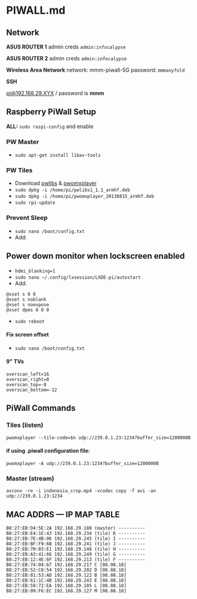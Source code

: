 # PIWALL.md

## Network

**ASUS ROUTER 1**
admin creds
`admin:infocalypse`


**ASUS ROUTER 2**
admin creds
`admin:infocalypse`

**Wireless Area Network**
network: mmm-piwall-5G
password: `mmmanyfold`

**SSH**

pi@192.168.29.XYX / password is **mmm**

## Raspberry PiWall Setup

**ALL:** `sudo raspi-config` and enable

### PW Master

- `sudo apt-get install libav-tools`

### PW Tiles

- Download [pwlibs](http://dl.piwall.co.uk/pwlibs1_1.1_armhf.deb) & [pwomxplayer](http://dl.piwall.co.uk/pwomxplayer_20130815_armhf.deb)
- `sudo dpkg -i /home/pi/pwlibs1_1.1_armhf.deb`
- `sudo dpkg -i /home/pi/pwomxplayer_20130815_armhf.deb`
- `sudo rpi-update`

### Prevent Sleep

- `sudo nano /boot/config.txt`
- Add:

## Power down monitor when lockscreen enabled

- `hdmi_blanking=1`
- `sudo nano ~/.config/lxsession/LXDE-pi/autostart`
- Add:

```	
@xset s 0 0
@xset s noblank
@xset s noexpose
@xset dpms 0 0 0
```

- `sudo reboot`


#### Fix screen offset

- `sudo nano /boot/config.txt`

#### 9" TVs
```
overscan_left=16
overscan_right=8
overscan_top=-8
overscan_bottom=-12
```

## PiWall Commands

### Tiles (listen)

`pwomxplayer --tile-code=$n udp://239.0.1.23:1234?buffer_size=1200000B`

#### if using .piwall configuration file:

`pwomxplayer -A udp://239.0.1.23:1234?buffer_size=1200000B`

### Master (stream)

`avconv -re -i indonesia_crop.mp4 -vcodec copy -f avi -an udp://239.0.1.23:1234`

## MAC ADDRS — IP MAP TABLE
```
B8:27:EB:D4:5E:2A 192.168.29.180 (master) ----------
B8:27:EB:E4:1E:43 192.168.29.234 (tile) K ----------
B8:27:EB:7E:4B:06 192.168.29.245 (tile) I ----------
B8:27:EB:BF:F9:6B 192.168.29.241 (tile) J ----------
B8:27:EB:70:83:E1 192.168.29.148 (tile) H ----------
B8:27:EB:A3:41:66 192.168.29.249 (tile) G ----------
B8:27:EB:12:4E:6F 192.168.29.213 (tile) F ----------
B8:27:EB:74:04:67 192.168.29.217 C [08.08.18]
B8:27:EB:52:C8:54 192.168.29.202 D [08.08.18]
B8:27:EB:01:53:AD 192.168.29.122 B [08.08.18]
B8:27:EB:61:1C:4B 192.168.29.243 E [08.08.18]
B8:27:EB:59:72:EA 192.168.29.185 L [08.08.18]
B8:27:EB:09:F6:EC 192.168.29.127 M [08.08.18]
```